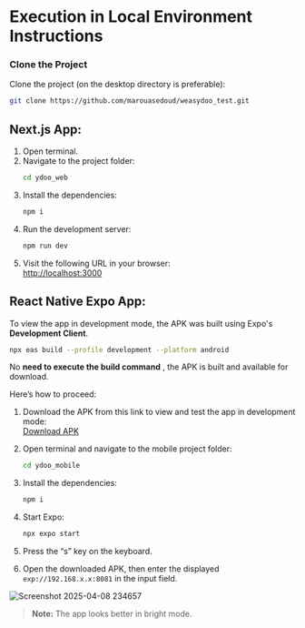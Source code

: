 # Execution in Local Environment Instructions

### Clone the Project

Clone the project (on the desktop directory is preferable):

```bash
git clone https://github.com/marouasedoud/weasydoo_test.git
```

## Next.js App:

1. Open terminal.
2. Navigate to the project folder:
   ```bash
   cd ydoo_web
   ```
3. Install the dependencies:
   ```bash
   npm i
   ```
4. Run the development server:
   ```bash
   npm run dev
   ```
5. Visit the following URL in your browser:  
   [http://localhost:3000](http://localhost:3000)

## React Native Expo App:

To view the app in development mode, the APK was built using Expo's **Development Client**.

```bash
npx eas build --profile development --platform android
```

No **need to execute the build command** , the APK is built and available for download.

Here’s how to proceed:

1. Download the APK from this link to view and test the app in development mode:  
   [Download APK](https://expo.dev/accounts/maroua_sedoud/projects/ydoo_mobile/builds/73dc898a-09c7-4b37-9a9b-4a3639483c1c)

2. Open terminal and navigate to the mobile project folder:
   ```bash
   cd ydoo_mobile
   ```
3. Install the dependencies:
   ```bash
   npm i
   ```
4. Start Expo:
   ```bash
   npx expo start
   ```
5. Press the “s” key on the keyboard.
6. Open the downloaded APK, then enter the displayed `exp://192.168.x.x:8081` in the input field.

![Screenshot 2025-04-08 234657](https://github.com/user-attachments/assets/5d096f70-2dcc-4d34-b854-f985ed56beb1)

> **Note:** The app looks better in bright mode.
